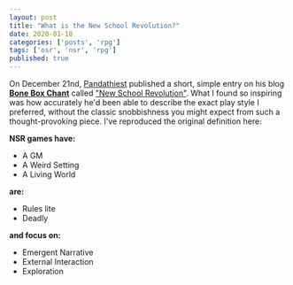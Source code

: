 ```yaml
---
layout: post
title: "What is the New School Revolution?"
date: 2020-01-18
categories: ['posts', 'rpg']
tags: ['osr', 'nsr', 'rpg']
published: true
---
```


On December 21nd, [Pandathiest](https://mobile.twitter.com/Pandatheist) published a short, simple entry on his blog [**Bone Box Chant**](https://boneboxchant.wordpress.com) called ["New School Revolution"](https://boneboxchant.wordpress.com/2019/12/21/nsr/). What I found so inspiring was how accurately he'd been able to describe the exact play style I preferred, without the classic snobbishness you might expect from such a thought-provoking piece. 
I've reproduced the original definition here:

**NSR games have:**
* A GM
* A Weird Setting
* A Living World

**are:**
* Rules lite
* Deadly

**and focus on:**
   - Emergent Narrative
   - External Interaction
   - Exploration

